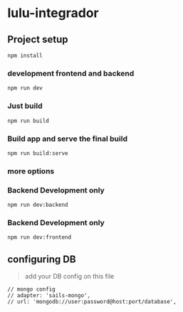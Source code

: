# lulu-integrador

## Project setup
```
npm install
```

### development frontend and backend
```
npm run dev
```

### Just build
```
npm run build
```

### Build app and serve the final build
```
npm run build:serve
```

### more options
### Backend Development only 
```
npm run dev:backend
```

### Backend Development only 
```
npm run dev:frontend
```

## configuring DB
> add your DB config on this file
```
// mongo config
// adapter: 'sails-mongo',
// url: 'mongodb://user:password@host:port/database',
```
